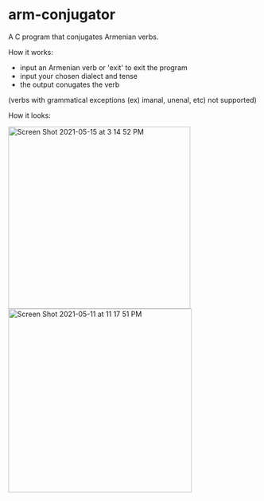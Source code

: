# arm-conjugator
A C program that conjugates Armenian verbs.

How it works:
- input an Armenian verb or 'exit' to exit the program
- input your chosen dialect and tense
- the output conugates the verb

(verbs with grammatical exceptions (ex) imanal, unenal, etc) not supported)

How it looks:

<img width="366" alt="Screen Shot 2021-05-15 at 3 14 52 PM" src="https://user-images.githubusercontent.com/83249290/118375561-53c0e280-b590-11eb-828f-92dab12e415f.png">

<img width="369" alt="Screen Shot 2021-05-11 at 11 17 51 PM" src="https://user-images.githubusercontent.com/83249290/117913724-de16f700-b2af-11eb-93a2-2ad70dcb5090.png">
